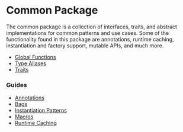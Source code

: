 # Common Package #

The common package is a collection of interfaces, traits, and abstract implementations for common patterns and use cases.
Some of the functionality found in this package are annotations, runtime caching, instantiation and factory support, 
mutable APIs, and much more.

* [Global Functions](functions.md)
* [Type Aliases](types.md)
* [Traits](traits.md)

### Guides ###
* [Annotations](annotations.md)
* [Bags](bags.md)
* [Instantiation Patterns](patterns.md)
* [Macros](macros.md)
* [Runtime Caching](caching.md)
